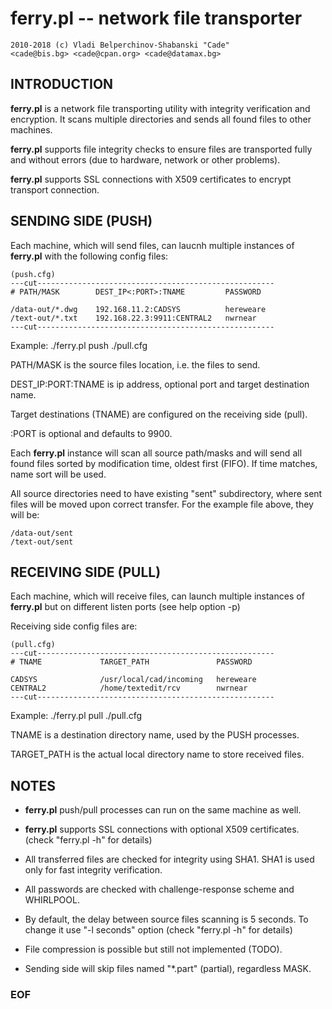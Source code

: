
#  ferry.pl -- network file transporter

    2010-2018 (c) Vladi Belperchinov-Shabanski "Cade" 
    <cade@bis.bg> <cade@cpan.org> <cade@datamax.bg>

## INTRODUCTION

**ferry.pl** is a network file transporting utility with integrity verification
and encryption. It scans multiple directories and sends all found files to other 
machines. 

**ferry.pl** supports file integrity checks to ensure files are transported
fully and without errors (due to hardware, network or other problems).

**ferry.pl** supports SSL connections with X509 certificates to encrypt
transport connection.

## SENDING SIDE (PUSH)

Each machine, which will send files, can laucnh multiple
instances of **ferry.pl** with the following config files:

    (push.cfg)
    ---cut-----------------------------------------------------
    # PATH/MASK        DEST_IP<:PORT>:TNAME         PASSWORD

    /data-out/*.dwg    192.168.11.2:CADSYS          hereweare
    /text-out/*.txt    192.168.22.3:9911:CENTRAL2   nwrnear
    ---cut-----------------------------------------------------

Example:  ./ferry.pl push ./pull.cfg

PATH/MASK is the source files location, i.e. the files to send.

DEST_IP:PORT:TNAME is ip address, optional port and target destination name.

Target destinations (TNAME) are configured on the receiving side (pull).

:PORT is optional and defaults to 9900.

Each **ferry.pl** instance will scan all source path/masks and will send
all found files sorted by modification time, oldest first (FIFO).
If time matches, name sort will be used.

All source directories need to have existing "sent" subdirectory, where sent 
files will be moved upon correct transfer. For the example file above, they 
will be:

    /data-out/sent
    /text-out/sent


## RECEIVING SIDE (PULL)

Each machine, which will receive files, can launch multiple
instances of **ferry.pl** but on different listen ports (see help option -p)

Receiving side config files are:

    (pull.cfg)
    ---cut-----------------------------------------------------
    # TNAME             TARGET_PATH               PASSWORD

    CADSYS              /usr/local/cad/incoming   hereweare
    CENTRAL2            /home/textedit/rcv        nwrnear
    ---cut-----------------------------------------------------

Example:  ./ferry.pl pull ./pull.cfg

TNAME is a destination directory name, used by the PUSH processes.

TARGET_PATH is the actual local directory name to store received files.

## NOTES

* **ferry.pl** push/pull processes can run on the same machine as well.

* **ferry.pl** supports SSL connections with optional X509 certificates.
               (check "ferry.pl -h" for details)

* All transferred files are checked for integrity using SHA1.
  SHA1 is used only for fast integrity verification.

* All passwords are checked with challenge-response scheme and WHIRLPOOL.

* By default, the delay between source files scanning is 5 seconds.
  To change it use "-l seconds" option (check "ferry.pl -h" for details)

* File compression is possible but still not implemented (TODO).

* Sending side will skip files named "*.part" (partial), regardless MASK.

### EOF
